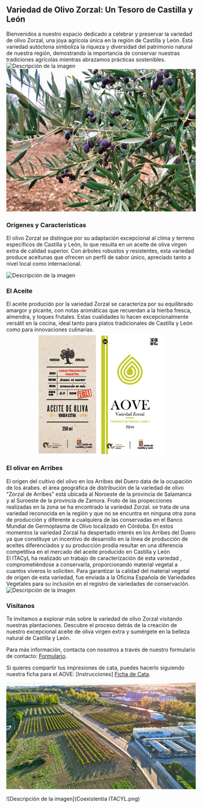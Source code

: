 ## Variedad de Olivo Zorzal: Un Tesoro de Castilla y León


Bienvenidos a nuestro espacio dedicado a celebrar y preservar la variedad de olivo Zorzal, una joya agrícola única en la región de Castilla y León. Esta variedad autóctona simboliza la riqueza y diversidad del patrimonio natural de nuestra región, demostrando la importancia de conservar nuestras tradiciones agrícolas mientras abrazamos prácticas sostenibles.
![Descripción de la imagen](https://www.que.es/wp-content/uploads/2024/04/elsa-pataky-womens-health-43-199-1551110857-1024x683.jpg)
![Descripción de la imagen](zorzal_br.jpg)
### Orígenes y Características
El olivo Zorzal se distingue por su adaptación excepcional al clima y terreno específicos de Castilla y León, lo que resulta en un aceite de oliva virgen extra de calidad superior. Con árboles robustos y resistentes, esta variedad produce aceitunas que ofrecen un perfil de sabor único, apreciado tanto a nivel local como internacional.

<img src="Vídeo sin título.gif" alt="Descripción de la imagen" style="display: block; margin: 0 auto;">

### El Aceite
El aceite producido por la variedad Zorzal se caracteriza por su equilibrado amargor y picante, con notas aromáticas que recuerdan a la hierba fresca, almendra, y toques frutales. Estas cualidades lo hacen excepcionalmente versátil en la cocina, ideal tanto para platos tradicionales de Castilla y León como para innovaciones culinarias.
<img src="etiquetas_Mesa de trabajo 1.jpg" alt="Descripción de la imagen" style="display: block; margin: 0 auto;">
### El olivar en Arribes
El origen del cultivo del olivo en los Arribes del Duero data de la ocupación de los árabes. el área geográfica de distribución de la variedad de olivo "Zorzal de Arribes" está ubicada al Noroeste de la provincia de Salamanca y al Suroeste de la provincia de Zamora. Fruto de las propecciones realizadas en la zona se ha encontrado la variedad Zorzal. se trata de una variedad reconocida en la región y que no se encuntra en ninguna otra zona de producción y diferente a cualquiera de las conservadas en el Banco Mundial de Germoplasma de Olivo localizado en Córdoba. En estos momentos la variedad Zorzal ha despertado interés en los Arribes del Duero ya que constituye un incentivo de desarrollo en la línea de producción de aceites diferenciados y su producción prodía resultar en una diferencia competitiva en el mercado del aceite producido en Castilla y León  
El ITACyL  ha realizado un trabajo de caracterización de esta variedad , comprometiéndose a conservarla, proporcionando material vegetal a cuantos viveros lo soliciten. Para garantizar la calidad del material vegetal de origen de esta variedad, fue enviada a la Oficina Española de Variedades Vegetales para su inclusión en el registro de variedades de conservación.
<img src="maquina.gif" alt="Descripción de la imagen" style="display: block; margin: 0 auto;">
### Visítanos
Te invitamos a explorar más sobre la variedad de olivo Zorzal visitando nuestras plantaciones. Descubre el proceso detrás de la creación de nuestro excepcional aceite de oliva virgen extra y sumérgete en la belleza natural de Castilla y León.

Para más información, contacta con nosotros a través de nuestro formulario de contacto:
[Formulario](https://www.itacyl.es/contacta-con-nosotros).

Si quieres compartir tus impresiones de cata, puedes hacerlo siguiendo nuestra ficha para el AOVE:
[Instrucciones]
[Ficha de Cata](https://ee.kobotoolbox.org/x/BdkKhP7d).

![Descripción de la imagen](zama_br.jpg)


![Descripción de la imagen](Coexistentia ITACYL.png)



